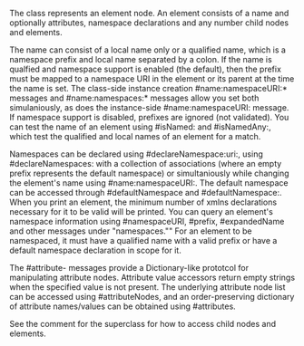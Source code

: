 The class represents an element node. An element consists of a name and optionally attributes, namespace declarations and any number child nodes and elements.

The name can consist of a local name only or a qualified name, which is a namespace prefix and local name separated by a colon. If the name is qualfied and namespace support is enabled (the default), then the prefix must be mapped to a namespace URI in the element or its parent at the time the name is set. The class-side instance creation #name:namespaceURI:* messages and #name:namespaces:* messages allow you set both simulaniously, as does the instance-side #name:namespaceURI: message. If namespace support is disabled, prefixes are ignored (not validated). You can test the name of an element using #isNamed: and #isNamedAny:, which test the qualified and local names of an element for a match.

Namespaces can be declared using #declareNamespace:uri:, using #declareNamespaces: with a collection of associations (where an empty prefix represents the default namespace) or simultaniously while changing the element's name using #name:namespaceURI:. The default namespace can be accessed through #defaultNamespace and #defaultNamespace:. When you print an element, the minimum number of xmlns declarations necessary for it to be valid will be printed. You can query an element's namespace information using #namespaceURI, #prefix, #expandedName and other messages under "namespaces."" For an element to be namespaced, it must have a qualified name with a valid prefix or have a default namespace declaration in scope for it.

The #attribute- messages provide a Dictionary-like prototcol for manipulating attribute nodes. Attribute value accessors return empty strings when the specified value is not present. The underlying attribute node list can be accessed using #attributeNodes, and an order-preserving dictionary of attribute names/values can be obtained using #attributes.

See the comment for the superclass for how to access child nodes and elements.
